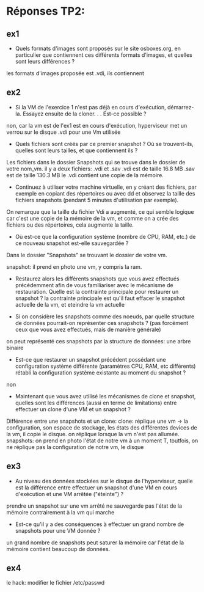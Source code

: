 # Réponses TP2:
## ex1
- Quels formats d'images sont proposés sur le site osboxes.org, en particulier que contiennent ces différents formats d'images, et quelles sont leurs différences ?

les formats d'images proposée est .vdi, ils contiennent 

## ex2
- Si la VM de l'exercice 1 n'est pas déjà en cours d'exécution, démarrez-la. Essayez ensuite de la cloner. . . Est-ce possible ?

non, car la vm est de l'ex1 est en cours d'exécution, hyperviseur met un verrou sur le disque .vdi pour une Vm utilisée

- Quels fichiers sont créés par ce premier snapshot ? Où se trouvent-ils, quelles sont leurs tailles, et que contiennent ils ?

Les fichiers dans le dossier Snapshots qui se trouve dans le dossier de votre nom_vm. il y a deux fichiers: .vdi et .sav
.vdi est de taille 16.8 MB
.sav est de taille 130.3 MB
le .vdi contient une copie de la mémoire.

- Continuez à utiliser votre machine virtuelle, en y créant des fichiers, par exemple en copiant des répertoires ou avec dd et observez la taille des fichiers snapshots (pendant 5 minutes d'utilisation par exemple).

On remarque que la taille du fichier Vdi a augmenté, ce qui semble logique car c'est une copie de la mémoire de la vm, et comme on a crée des fichiers ou des répertoires, cela augmente la taille. 

- Où est-ce que la configuration système (nombre de CPU, RAM, etc.) de ce nouveau snapshot est-elle sauvegardée ? 

Dans le dossier "Snapshots" se trouvant le dossier de votre vm. 

snapshot: il prend en photo une vm, y compris la ram. 

- Restaurez alors les différents snapshots que vous avez effectués précédemment afin de vous familiariser avec le mécanisme de restauration. Quelle est la contrainte principale pour restaurer un snapshot ?
la contrainte principale est qu'il faut effacer le snapshot actuelle de la vm, et eteindre la vm actuelle

- Si on considère les snapshots comme des noeuds, par quelle structure de données pourrait-on représenter ces snapshots ? (pas forcément ceux que vous avez effectués, mais de manière générale)

on peut représenté ces snapshots par la structure de données: une arbre binaire

- Est-ce que restaurer un snapshot précédent possédant une configuration système différente (paramètres CPU, RAM, etc différents) rétabli la configuration système existante au moment
du snapshot ?

non

- Maintenant que vous avez utilisé les mécanismes de clone et snapshot, quelles sont les différences (aussi en terme de limitations) entre effectuer un clone d'une VM et un snapshot ?

Différence entre une snapshots et un clone:
clone: réplique une vm -> la configuration, son espace de stockage, les états des différentes devices de la vm, il copie le disque. on réplique lorsque la vm n'est pas allumée.
snapshots: on prend en photo l'état de notre vm à un moment T, toutfois, on ne réplique pas la configuration de notre vm, le disque

## ex3

- Au niveau des données stockées sur le disque de l'hyperviseur, quelle est la différence entre effectuer un snapshot d'une VM en cours d'exécution et une VM arrêtée ("éteinte") ?

prendre un snapshot sur une vm arrêté ne sauvegarde pas l'état de la mémoire contrairement à la vm qui marche

- Est-ce qu'il y a des conséquences à effectuer un grand nombre de snapshots pour une VM donnée ?

un grand nombre de snapshots peut saturer la mémoire car l'état de la mémoire contient beaucoup de données. 

## ex4

le hack: modifier le fichier /etc/passwd

